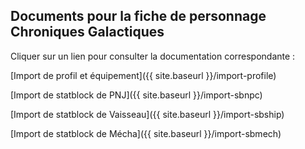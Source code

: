 ## Documents pour la fiche de personnage Chroniques Galactiques ##

Cliquer sur un lien pour consulter la documentation correspondante :

[Import de profil et équipement]({{ site.baseurl }}/import-profile)

[Import de statblock de PNJ]({{ site.baseurl }}/import-sbnpc)

[Import de statblock de Vaisseau]({{ site.baseurl }}/import-sbship) 

[Import de statblock de Mécha]({{ site.baseurl }}/import-sbmech)
